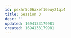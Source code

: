 ```yaml
---
id: pexhr5c06axef16euy21qi4
title: Session 3
desc: ''
updated: 1694133179981
created: 1694133179981
---
```

